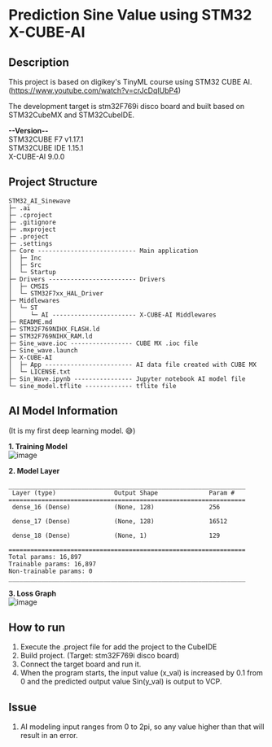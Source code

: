 # Prediction Sine Value using STM32 X-CUBE-AI 

## Description
This project is based on digikey's TinyML course using STM32 CUBE AI.  
(https://www.youtube.com/watch?v=crJcDqIUbP4)  

The development target is stm32F769i disco board and built based on STM32CubeMX and STM32CubeIDE.  

**--Version--**  
STM32CUBE F7 v1.17.1  
STM32CUBE IDE 1.15.1  
X-CUBE-AI 9.0.0

## Project Structure
```
STM32_AI_Sinewave
├─ .ai
├─ .cproject
├─ .gitignore
├─ .mxproject
├─ .project
├─ .settings
├─ Core --------------------------- Main application
│  ├─ Inc
│  ├─ Src
│  └─ Startup
├─ Drivers ------------------------ Drivers
│  ├─ CMSIS
│  └─ STM32F7xx_HAL_Driver
├─ Middlewares
│  └─ ST
│     └─ AI ----------------------- X-CUBE-AI Middlewares
├─ README.md
├─ STM32F769NIHX_FLASH.ld
├─ STM32F769NIHX_RAM.ld
├─ Sine_wave.ioc ----------------- CUBE MX .ioc file
├─ Sine_wave.launch
├─ X-CUBE-AI
│  ├─ App ------------------------ AI data file created with CUBE MX
│  └─ LICENSE.txt
├─ Sin_Wave.ipynb ---------------- Jupyter notebook AI model file 
└─ sine_model.tflite ------------- tflite file
```

## AI Model Information  

(It is my first deep learning model. :sweat_smile:)  

**1. Training Model**  
![image](https://github.com/user-attachments/assets/3fb5eea6-7cc7-44c6-bf0c-28323c572415)

**2. Model Layer** 
```
_________________________________________________________________
 Layer (type)                Output Shape              Param #   
=================================================================
 dense_16 (Dense)            (None, 128)               256       
                                                                 
 dense_17 (Dense)            (None, 128)               16512     
                                                                 
 dense_18 (Dense)            (None, 1)                 129       
                                                                 
=================================================================
Total params: 16,897
Trainable params: 16,897
Non-trainable params: 0
_________________________________________________________________
```

**3. Loss Graph**  
![image](https://github.com/user-attachments/assets/13afed73-c609-4d3f-b510-901820a6da7b)


## How to run
1. Execute the .project file for add the project to the CubeIDE
2. Build project. (Target: stm32F769i disco board)
3. Connect the target board and run it.
4. When the program starts, the input value (x_val) is increased by 0.1 from 0 and the predicted output value Sin(y_val) is output to VCP.

## Issue
1. AI modeling input ranges from 0 to 2pi, so any value higher than that will result in an error.




